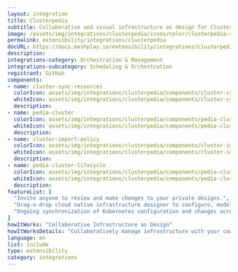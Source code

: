```yaml
---
layout: integration
title: Clusterpedia
subtitle: Collaborative and visual infrastructure as design for Clusterpedia
image: /assets/img/integrations/clusterpedia/icons/color/clusterpedia-color.svg
permalink: extensibility/integrations/clusterpedia
docURL: https://docs.meshplay.io/extensibility/integrations/clusterpedia
description: 
integrations-category: Orchestration & Management
integrations-subcategory: Scheduling & Orchestration
registrant: GitHub
components: 
- name: cluster-sync-resources
  colorIcon: assets/img/integrations/clusterpedia/components/cluster-sync-resources/icons/color/cluster-sync-resources-color.svg
  whiteIcon: assets/img/integrations/clusterpedia/components/cluster-sync-resources/icons/white/cluster-sync-resources-white.svg
  description: 
- name: pedia-cluster
  colorIcon: assets/img/integrations/clusterpedia/components/pedia-cluster/icons/color/pedia-cluster-color.svg
  whiteIcon: assets/img/integrations/clusterpedia/components/pedia-cluster/icons/white/pedia-cluster-white.svg
  description: 
- name: cluster-import-policy
  colorIcon: assets/img/integrations/clusterpedia/components/cluster-import-policy/icons/color/cluster-import-policy-color.svg
  whiteIcon: assets/img/integrations/clusterpedia/components/cluster-import-policy/icons/white/cluster-import-policy-white.svg
  description: 
- name: pedia-cluster-lifecycle
  colorIcon: assets/img/integrations/clusterpedia/components/pedia-cluster-lifecycle/icons/color/pedia-cluster-lifecycle-color.svg
  whiteIcon: assets/img/integrations/clusterpedia/components/pedia-cluster-lifecycle/icons/white/pedia-cluster-lifecycle-white.svg
  description: 
featureList: [
  "Invite anyone to review and make changes to your private designs.",
  "Drag-n-drop cloud native infrastructure designer to configure, model, and deploy your workloads.",
  "Ongoing synchronization of Kubernetes configuration and changes across any number of clusters."
]
howItWorks: "Collaborative Infrastructure as Design"
howItWorksDetails: "Collaboratively manage infrastructure with your coworkers synchronously sharing the same designs."
language: en
list: include
type: extensibility
category: integrations
---
```

